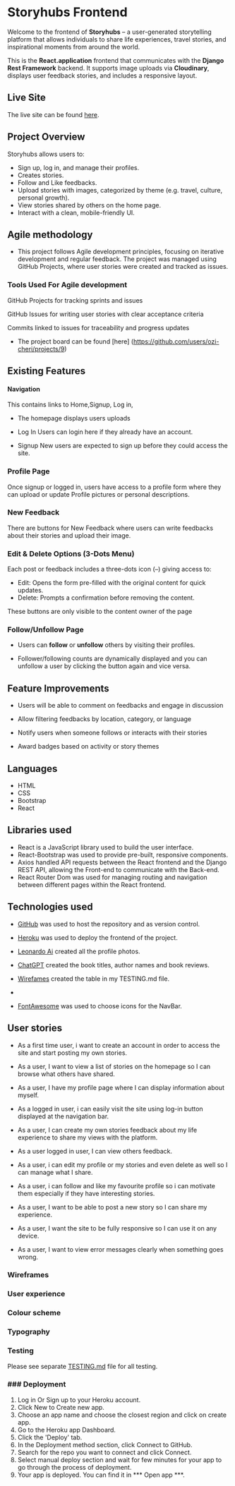 #  Storyhubs Frontend

Welcome to the frontend of **Storyhubs** – a user-generated storytelling platform that allows individuals to share life experiences, travel stories, and inspirational moments from around the world.

This is the **React.application** frontend that communicates with the **Django Rest Framework** backend. It supports image uploads via **Cloudinary**, displays user feedback stories, and includes a responsive layout.


##  Live Site

The live site can be found [here](https://storyhubs-7a570d7437c8.herokuapp.com/).





## Project Overview

Storyhubs allows users to:

- Sign up, log in, and manage their profiles.
- Creates stories.
- Follow and Like feedbacks.
- Upload stories with images, categorized by theme (e.g. travel, culture, personal growth).
- View stories shared by others on the home page.
- Interact with a clean, mobile-friendly UI.

## Agile methodology


* This project follows Agile development principles, focusing on iterative development and regular feedback.  The project was managed using GitHub Projects, where user stories were created and tracked as issues.

### Tools Used For Agile development

GitHub Projects for tracking sprints and issues

GitHub Issues for writing user stories with clear acceptance criteria

Commits linked to issues for traceability and progress updates

- The project board can be found [here] (https://github.com/users/ozi-cheri/projects/9)



## Existing Features


#### Navigation

This contains links to Home,Signup, Log in, 


- The homepage displays users uploads

- Log In
Users can login here if they already have an account.

- Signup
New users are expected to sign up before they could access the site.


### Profile Page

Once signup or logged in, users have access to a profile form where they can upload or update Profile pictures
 or personal descriptions.


### New Feedback

There are buttons for New Feedback where users can write feedbacks about their stories and upload their image.


### Edit & Delete Options (3-Dots Menu)
Each post or feedback includes a three-dots icon (`⋯`) giving access to:

- Edit: Opens the form pre-filled with the original content for quick updates.
- Delete: Prompts a confirmation before removing the content.

These buttons are only visible to the content owner of the page 


### Follow/Unfollow Page

- Users can **follow** or **unfollow** others by visiting their profiles.

- Follower/following counts are dynamically displayed and you can unfollow a user by clicking the button again and vice versa.
  



## Feature Improvements 

* Users will be able to comment on feedbacks and engage in discussion

* Allow filtering feedbacks by location, category, or language

* Notify users when someone follows or interacts with their stories

* Award badges based on activity or story themes


## Languages
- HTML
- CSS
- Bootstrap
- React

## Libraries used
- React is a JavaScript library used to build the user interface. 
- React-Bootstrap was used to provide pre-built, responsive components.
- Axios handled API requests between the React frontend and the Django REST API, allowing the Front-end to communicate with the Back-end.
- React Router Dom was used for managing routing and navigation between different pages within the React frontend.

## Technologies used
- [GitHub](https://github.com/) was used to host the repository and as version control.

- [Heroku](https://www.heroku.com/) was used to deploy the frontend of the project.

- [Leonardo Ai](https://app.leonardo.ai/) created all the profile photos.
- [ChatGPT](https://chatgpt.com/) created the book titles, author names and book reviews.
- [Wirefames](https://tabletomarkdown.com/convert-spreadsheet-to-markdown/) created the table in my TESTING.md file.
- 
- [FontAwesome](https://fontawesome.com/) was used to choose icons for the NavBar.




## User stories


* As a first time user, i want to create an account in order to access the site and start posting my own stories.

* As a user, I want to view a list of stories on the homepage so I can browse what others have shared.


* As a user, I have my profile page where I can display information about myself.


* As a logged in user, i can easily visit the site using log-in button displayed at the navigation bar.


* As a user, I can create my own stories feedback about my life experience to share my views with the platform.


* As a user logged in user, I can view others feedback.
- As a user, i can edit my profile or my stories and even delete as well so I can manage what I share.

* As a user, i can follow and like my favourite profile so i can motivate them especially if they have interesting stories.
* As a user, I want to be able to post a new story so I can share my experience.

* As a user, I want the site to be fully responsive so I can use it on any device.

* As a user, I want to view error messages clearly when something goes wrong.



### Wireframes 




### User experience






### Colour scheme



### Typography


### Testing

Please see separate [TESTING.md](TESTING.md) file for all testing.


### ### Deployment
1. Log in Or Sign up to your Heroku account.
2. Click New to Create new app.
3. Choose an app name and choose the closest region and click on create app.
4. Go to the Heroku app Dashboard.
5. Click the 'Deploy' tab.
6. In the Deployment method section, click Connect to GitHub.
7. Search for the repo you want to connect and click Connect.
8. Select  manual deploy section and wait for few minutes for your app to go through the process of deployment.
9. Your app is deployed. You can find it in *** Open app ***.


